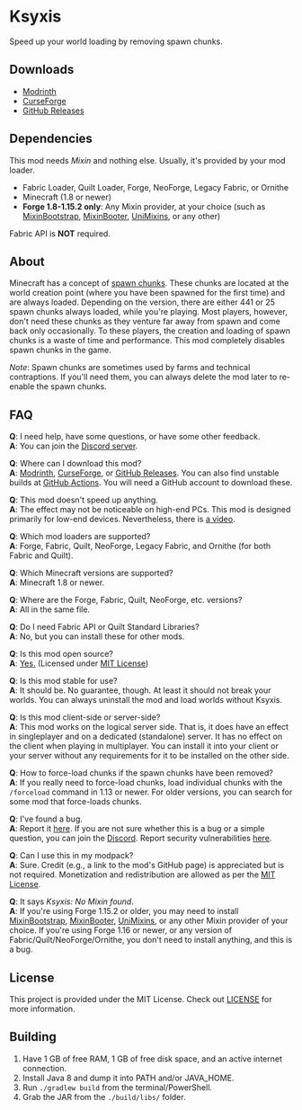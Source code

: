 # Ksyxis

Speed up your world loading by removing spawn chunks.

## Downloads

- [Modrinth](https://modrinth.com/mod/ksyxis)
- [CurseForge](https://www.curseforge.com/minecraft/mc-mods/ksyxis)
- [GitHub Releases](https://github.com/VidTu/Ksyxis/releases)

## Dependencies

This mod needs *Mixin* and nothing else. Usually, it's provided by your mod loader.

- Fabric Loader, Quilt Loader, Forge, NeoForge, Legacy Fabric, or Ornithe
- Minecraft (1.8 or newer)
- **Forge 1.8-1.15.2 only**: Any Mixin provider, at your choice (such as
  [MixinBootstrap](https://modrinth.com/mod/mixinbootstrap), [MixinBooter](https://modrinth.com/mod/mixinbooter),
  [UniMixins](https://modrinth.com/mod/unimixins), or any other)

Fabric API is **NOT** required.

## About

Minecraft has a concept of [spawn chunks](https://minecraft.wiki/w/Spawn_chunk). These chunks are located at the
world creation point (where you have been spawned for the first time) and are always loaded. Depending on the version,
there are either 441 or 25 spawn chunks always loaded, while you're playing. Most players, however, don't need
these chunks as they venture far away from spawn and come back only occasionally. To these players, the creation
and loading of spawn chunks is a waste of time and performance. This mod completely disables spawn chunks in the game.

*Note*: Spawn chunks are sometimes used by farms and technical contraptions. If you'll need them,
you can always delete the mod later to re-enable the spawn chunks.

## FAQ

**Q**: I need help, have some questions, or have some other feedback.  
**A**: You can join the [Discord server](https://discord.gg/Q6saSVSuYQ).

**Q**: Where can I download this mod?  
**A**: [Modrinth](https://modrinth.com/mod/ksyxis),
[CurseForge](https://www.curseforge.com/minecraft/mc-mods/ksyxis),
or [GitHub Releases](https://github.com/VidTu/Ksyxis/releases).
You can also find unstable builds at [GitHub Actions](https://github.com/VidTu/Ksyxis/actions).
You will need a GitHub account to download these.

**Q**: This mod doesn't speed up anything.  
**A**: The effect may not be noticeable on high-end PCs. This mod is designed primarily for low-end devices.
Nevertheless, there is [a video](https://www.youtube.com/watch?v=PXWdDoVU1C4).

**Q**: Which mod loaders are supported?  
**A**: Forge, Fabric, Quilt, NeoForge, Legacy Fabric, and Ornithe (for both Fabric and Quilt).

**Q**: Which Minecraft versions are supported?  
**A**: Minecraft 1.8 or newer.

**Q**: Where are the Forge, Fabric, Quilt, NeoForge, etc. versions?  
**A**: All in the same file.

**Q**: Do I need Fabric API or Quilt Standard Libraries?  
**A**: No, but you can install these for other mods.

**Q**: Is this mod open source?  
**A**: [Yes.](https://github.com/VidTu/Ksyxis) (Licensed
under [MIT License](https://github.com/VidTu/Ksyxis/blob/main/LICENSE))

**Q**: Is this mod stable for use?  
**A**: It should be. No guarantee, though. At least it should not break your worlds.
You can always uninstall the mod and load worlds without Ksyxis.

**Q**: Is this mod client-side or server-side?  
**A**: This mod works on the logical server side. That is, it does have an effect in singleplayer and
on a dedicated (standalone) server. It has no effect on the client when playing in multiplayer.
You can install it into your client or your server without any requirements for it to be installed on the other side.

**Q**: How to force-load chunks if the spawn chunks have been removed?  
**A**: If you really need to force-load chunks, load individual chunks with the `/forceload`
command in 1.13 or newer. For older versions, you can search for some mod that force-loads chunks.

**Q**: I've found a bug.  
**A**: Report it [here](https://github.com/VidTu/Ksyxis/issues). If you are not sure whether this is a bug or a
simple question, you can join the [Discord](https://discord.gg/Q6saSVSuYQ).
Report security vulnerabilities [here](https://github.com/VidTu/Ksyxis/security).

**Q**: Can I use this in my modpack?  
**A**: Sure. Credit (e.g., a link to the mod's GitHub page) is appreciated but is not required.
Monetization and redistribution are allowed as per the [MIT License](https://github.com/VidTu/Ksyxis/blob/main/LICENSE).

**Q**: It says *Ksyxis: No Mixin found*.  
**A**: If you're using Forge 1.15.2 or older, you may need to install
[MixinBootstrap](https://modrinth.com/mod/mixinbootstrap), [MixinBooter](https://modrinth.com/mod/mixinbooter),
[UniMixins](https://modrinth.com/mod/unimixins), or any other Mixin provider of your choice. If you're using Forge 1.16
or newer, or any version of Fabric/Quilt/NeoForge/Ornithe, you don't need to install anything, and this is a bug.

## License

This project is provided under the MIT License.
Check out [LICENSE](https://github.com/VidTu/Ksyxis/blob/main/LICENSE) for more information.

## Building

1. Have 1 GB of free RAM, 1 GB of free disk space, and an active internet connection.
2. Install Java 8 and dump it into PATH and/or JAVA_HOME.
3. Run `./gradlew build` from the terminal/PowerShell.
4. Grab the JAR from the `./build/libs/` folder.
